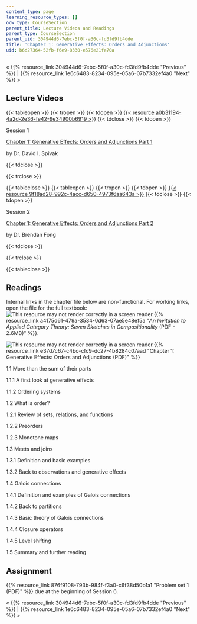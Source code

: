 ```yaml
---
content_type: page
learning_resource_types: []
ocw_type: CourseSection
parent_title: Lecture Videos and Readings
parent_type: CourseSection
parent_uid: 304944d6-7ebc-5f0f-a30c-fd3fd9fb4dde
title: 'Chapter 1: Generative Effects: Orders and Adjunctions'
uid: b6d27364-52fb-f6e9-8330-e576e21fa70a
---
```


« {{% resource_link 304944d6-7ebc-5f0f-a30c-fd3fd9fb4dde "Previous" %}} | {{% resource_link 1e6c6483-8234-095e-05a6-07b7332ef4a0 "Next" %}} » 

Lecture Videos
--------------

{{< tableopen >}}
{{< tropen >}}
{{< tdopen >}}
[{{< resource a0b31194-4a2d-2e36-fe42-9e34900b6919 >}}](https://www.youtube.com/watch?v=UusLtx9fIjs&t=525s&index=2&list=PLhgq-BqyZ7i5lOqOqqRiS0U5SwTmPpHQ5)
{{< tdclose >}}
{{< tdopen >}}


Session 1

[Chapter 1: Generative Effects: Orders and Adjunctions Part 1](https://www.youtube.com/watch?v=UusLtx9fIjs&t=525s&index=2&list=PLhgq-BqyZ7i5lOqOqqRiS0U5SwTmPpHQ5)

by Dr. David I. Spivak


{{< tdclose >}}

{{< trclose >}}

{{< tableclose >}}
{{< tableopen >}}
{{< tropen >}}
{{< tdopen >}}
[{{< resource 9f18ad28-992c-4acc-d650-4973f6aa643a >}}](https://www.youtube.com/watch?v=2BYl7NgHjvc&index=2&list=PLhgq-BqyZ7i5lOqOqqRiS0U5SwTmPpHQ5)
{{< tdclose >}}
{{< tdopen >}}


Session 2

[Chapter 1: Generative Effects: Orders and Adjunctions Part 2](https://www.youtube.com/watch?v=2BYl7NgHjvc&index=2&list=PLhgq-BqyZ7i5lOqOqqRiS0U5SwTmPpHQ5)

by Dr. Brendan Fong


{{< tdclose >}}

{{< trclose >}}

{{< tableclose >}}

Readings
--------

Internal links in the chapter file below are non-functional. For working links, open the file for the full textbook: ![This resource may not render correctly in a screen reader.](/images/inacessible.gif){{% resource_link a4175d61-479a-3534-0d63-07ae5e48ef5a "_An Invitation to Applied Category Theory: Seven Sketches in Compositionality_ (PDF - 2.6MB)" %}}.

![This resource may not render correctly in a screen reader.](/images/inacessible.gif){{% resource_link e37d7c67-c4bc-cfc9-dc27-4b8284c07aad "Chapter 1: Generative Effects: Orders and Adjunctions (PDF)" %}}

1.1 More than the sum of their parts

1.1.1 A first look at generative effects

1.1.2 Ordering systems

1.2 What is order?

1.2.1 Review of sets, relations, and functions

1.2.2 Preorders

1.2.3 Monotone maps

1.3 Meets and joins

1.3.1 Definition and basic examples

1.3.2 Back to observations and generative effects

1.4 Galois connections

1.4.1 Definition and examples of Galois connections

1.4.2 Back to partitions

1.4.3 Basic theory of Galois connections

1.4.4 Closure operators

1.4.5 Level shifting

1.5 Summary and further reading

Assignment
----------

{{% resource_link 876f9108-793b-984f-f3a0-c6f38d50b1a1 "Problem set 1 (PDF)" %}} due at the beginning of Session 6.

« {{% resource_link 304944d6-7ebc-5f0f-a30c-fd3fd9fb4dde "Previous" %}} | {{% resource_link 1e6c6483-8234-095e-05a6-07b7332ef4a0 "Next" %}} »